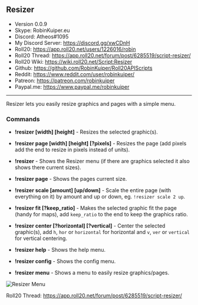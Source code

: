 ## Resizer

* Version 0.0.9
* Skype: RobinKuiper.eu
* Discord: Atheos#1095
* My Discord Server: https://discord.gg/xwCDnH
* Roll20: https://app.roll20.net/users/1226016/robin
* Roll20 Thread: https://app.roll20.net/forum/post/6285519/script-resizer/
* Roll20 Wiki: https://wiki.roll20.net/Script:Resizer
* Github: https://github.com/RobinKuiper/Roll20APIScripts
* Reddit: https://www.reddit.com/user/robinkuiper/
* Patreon: https://patreon.com/robinkuiper
* Paypal.me: https://www.paypal.me/robinkuiper

---

Resizer lets you easily resize graphics and pages with a simple menu.

### Commands

* **!resizer [width] [height]** - Resizes the selected graphic(s).
* **!resizer page [width] [height] [?pixels]** - Resizes the page (add pixels add the end to resize in pixels instead of units).

* **!resizer** - Shows the Resizer menu (if there are graphics selected it also shows there current sizes).
* **!resizer page** - Shows the pages current size.

* **!resizer scale [amount] [up/down]** - Scale the entire page (with everything on it) by amount and up or down, eg. `!resizer scale 2 up`.
* **!resizer fit [?keep_ratio]** - Makes the selected graphic fit the page (handy for maps), add `keep_ratio` to the end to keep the graphics ratio.
* **!resizer center [?horizontal] [?vertical]** - Center the selected graphic(s), add `h`, `hor` or `horizontal` for horizontal and `v`, `ver` or `vertical` for vertical centering.

* **!resizer help** - Shows the help menu.
* **!resizer config** - Shows the config menu.
* **!resizer menu** - Shows a menu to easily resize graphics/pages.

![Resizer Menu](https://i.imgur.com/yiQIchr.png "Resizer Menu")

Roll20 Thread: https://app.roll20.net/forum/post/6285519/script-resizer/